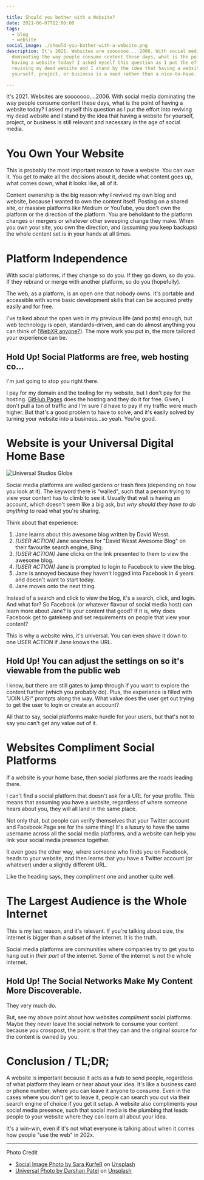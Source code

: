 ```yaml
---

title: Should you bother with a Website?
date: 2021-06-07T12:00:00
tags:
  - blog
  - website
social_image: ./should-you-bother-with-a-website.png
description: It's 2021. Websites are sooooooo....2006. With social media
  dominating the way people consume content these days, what is the point of
  having a website today? I asked myself this question as I put the effort into
  reviving my dead website and I stand by the idea that having a website for
  yourself, project, or business is a need rather than a nice-to-have.

---
```


It's 2021. Websites are sooooooo....2006. With social media dominating the way people consume content these days, what is the point of having a website today? I asked myself this question as I put the effort into reviving my dead website and I stand by the idea that having a website for yourself, project, or business is still relevant and necessary in the age of social media.

# You Own Your Website
This is probably the most important reason to have a website. You can _own_ it. You get to make all the decisions about it, decide what content goes up, what comes down, what it looks like, all of it. 

Content ownership is the big reason why I revived my own blog and website, because I wanted to own the content itself. Posting on a shared site, or massive platforms like Medium or YouTube, you don't own the platform or the direction of the platform. You are beholdant to the platform changes or mergers or whatever other sweeping change they make. When you own your site, you own the direction, and (assuming you keep backups) the whole content set is in your hands at all times.

# Platform Independence
With social platforms, if they change so do you. If they go down, so do you. If they rebrand or merge with another platform, so do you (hopefully).

The web, as a platform, is an open one that nobody owns. It's portable and accessible with some basic development skills that can be acquired pretty easily and for free. 

I've talked about the open web in my previous life (and posts) enough, but web technology is open, standards-driven, and can do almost anything you can think of ([WebXR anyone?](https://mixedreality.mozilla.org/hello-webxr/)). The more work you put in, the more tailored your experience can be. 

## Hold Up! Social Platforms are free, web hosting co...
I'm just going to stop you right there. 

I pay for my domain and the tooling for my website, but I don't pay for the hosting. [GitHub Pages](https://pages.github.com) does the hosting and they do it for free. Given, I don't pull a ton of traffic and I'm sure I'd have to pay if my traffic were much higher. But that's a good problem to have to solve, and it's easily solved by turning your website into a business...so yeah. You're good.

# Website is your Universal Digital Home Base

![Universal Studios Globe](./darshan-patel-IMyqcG3N1iE-unsplash.jpg)

Social media platforms are walled gardens or trash fires (depending on how you look at it). The keyword there is "walled", such that a person trying to view your content has to climb to see it. Usually that wall is having an account, which doesn't seem like a big ask, but _why should they have to do anything_ to read what you're sharing.

Think about that experience:

1. Jane learns about this awesome blog written by David Wesst.
2. _[USER ACTION]_ Jane searches for "David Wesst Awesome Blog" on their favourite search engine, Bing.
3. _[USER ACTION]_ Jane clicks on the link presented to them to view the awesome blog.
4. _[USER ACTION]_ Jane is prompted to login to Facebook to view the blog.
5. Jane is annoyed because they haven't logged into Facebook in 4 years and doesn't want to start today.
6. Jane moves onto the next thing.

Instead of a search and click to view the blog, it's a search, click, and login. And what for? So Facebook (or whatever flavour of social media host) can learn more about Jane? Is your content that good? If it is, why does Facebook get to gatekeep and set requirements on people that view your content?

This is why a website wins, it's universal. You can even shave it down to one USER ACTION if Jane knows the URL. 

## Hold Up! You can adjust the settings on <SOCIAL PLATFORM> so it's viewable from the public web
I know, but there are still gates to jump through if you want to explore the content further (which you probably do).  Plus, the experience is filled with "JOIN US!" prompts along the way. What value does the user get out trying to get the user to login or create an account? 

All that to say, social platforms make hurdle for your users, but that's not to say you can't get any value out of it. 

# Websites Compliment Social Platforms
If a website is your home base, then social platforms are the roads leading there.

I can't find a social platform that doesn't ask for a URL for your profile. This means that assuming you have a website, regardless of where someone hears about you, they will all land in the same place. 

Not only that, but people can verify themselves that your Twitter account and Facebook Page are for the same thing! It's a luxury to have the same username across all the social media platforms, and a website can help you link your social media presence together.

It even goes the other way, where someone who finds you on Facebook, heads to your website, and then learns that you have a Twitter account (or whatever) under a slightly different URL.

Like the heading says, they compliment one and another quite well.

# The Largest Audience is the Whole Internet
This is my last reason, and it's relevant. If you're talking about size, the internet is bigger than a subset of the internet. It is the truth. 

Social media platforms are communities where companies try to get you to hang out in _their part_ of the internet. Some of the internet is not the whole internet. 

## Hold Up! The Social Networks Make My Content More Discoverable.
They very much do.

But, see my above point about how websites _compliment_ social platforms. Maybe they never leave the social network to consume your content because you crosspost, the point is that they can and the original source for the content is owned by you.

# Conclusion / TL;DR;
A website is important because it acts as a hub to send people, regardless of what platform they learn or hear about your idea. It's like a business card or phone number, where you can leave it anyone to consume. Even in the cases where you don't get to leave it, people can search you out via their search engine of choice if you get it setup. A website also compliments your social media presence, such that social media is the plumbing that leads people to your website where they can learn all about your idea.

It's a win-win, even if it's not what everyone is talking about when it comes how people "use the web" in 202x.

---
Photo Credit

- [Social Image Photo by Sara Kurfeß]("https://unsplash.com/@stereophototyp?utm_source=unsplash&utm_medium=referral&utm_content=creditCopyText") on [Unsplash]("https://unsplash.com/s/photos/social-media?utm_source=unsplash&utm_medium=referral&utm_content=creditCopyText")
- [Universal Photo by Darshan Patel](https://unsplash.com/s/photos/universal?utm_source=unsplash&utm_medium=referral&utm_content=creditCopyText) on [Unsplash](https://unsplash.com/@darshanp9?utm_source=unsplash&utm_medium=referral&utm_content=creditCopyText)
